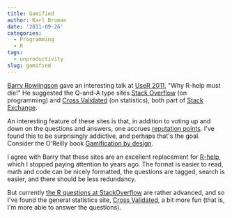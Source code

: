 ```yaml
---
title: Gamified
author: Karl Broman
date: '2011-09-26'
categories:
  - Programming
  - R
tags:
  - unproductivity
slug: gamified
---
```


[Barry Rowlingson](https://geospaced.blogspot.com/) gave an interesting talk at [UseR 2011](https://kbroman.org/blog/2011/08/20/user-conference-2011-highlights/), "Why R-help must die!" He suggested the Q-and-A type sites [Stack Overflow](https://stackoverflow.com) (on programming) and [Cross Validated](https://stats.stackexchange.com) (on statistics), both part of [Stack Exchange](https://stackexchange.com).

An interesting feature of these sites is that, in addition to voting up and down on the questions and answers, one accrues [reputation points](https://stats.stackexchange.com/faq#reputation). I've found this to be surprisingly addictive, and perhaps that's the goal. Consider the O'Reilly book [Gamification by design](https://www.amazon.com/exec/obidos/ASIN/1449397670/7210-20).

I agree with Barry that these sites are an excellent replacement for [R-help](https://www.stat.math.ethz.ch/pipermail/r-help/), which I stopped paying attention to years ago. The format is easier to read, math and code can be nicely formatted, the questions are tagged, search is easier, and there should be less redundancy.

But currently [the R questions at StackOverflow](https://stackoverflow.com/questions/tagged/r) are rather advanced, and so I've found the general statistics site, [Cross Validated](https://stats.stackexchange.com), a bit more fun (that is, I'm more able to answer the questions).
